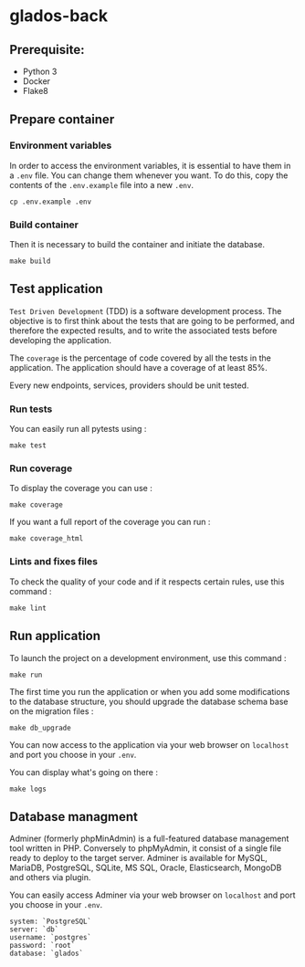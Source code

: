 # glados-back

## Prerequisite:
- Python 3
- Docker
- Flake8

## Prepare container

### Environment variables
In order to access the environment variables, it is essential to have them in a `.env` file. You can change them whenever you want.
To do this, copy the contents of the `.env.example` file into a new `.env`.
```
cp .env.example .env
```

### Build container
Then it is necessary to build the container and initiate the database.
```
make build
```

## Test application

`Test Driven Development` (TDD) is a software development process. The objective is to first think about the tests that are going to be performed, and therefore the expected results, and to write the associated tests before developing the application.

The `coverage` is the percentage of code covered by all the tests in the application. The application should have a coverage of at least 85%.

Every new endpoints, services, providers should be unit tested.

### Run tests
You can easily run all pytests using :
```
make test
```

### Run coverage
To display the coverage you can use :
```
make coverage
```

If you want a full report of the coverage you can run :
```
make coverage_html
```

### Lints and fixes files
To check the quality of your code and if it respects certain rules, use this command :
```
make lint
```

## Run application
To launch the project on a development environment, use this command :
```
make run
```

The first time you run the application or when you add some modifications to the database structure, you should upgrade the database schema base on the migration files :
```
make db_upgrade
```

You can now access to the application via your web browser on `localhost` and port you choose in your `.env`.

You can display what's going on there :
```
make logs
```


## Database managment

Adminer (formerly phpMinAdmin) is a full-featured database management tool written in PHP. Conversely to phpMyAdmin, it consist of a single file ready to deploy to the target server. Adminer is available for MySQL, MariaDB, PostgreSQL, SQLite, MS SQL, Oracle, Elasticsearch, MongoDB and others via plugin.

You can easily access Adminer via your web browser on `localhost` and port you choose in your `.env`.

```
system: `PostgreSQL`
server: `db`
username: `postgres`
password: `root`
database: `glados`
```
